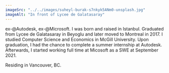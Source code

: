 ```yaml
---
imageSrc: "../../images/suheyl-burak-s7nkyk5ANm0-unsplash.jpg"
imageAlt: "In front of Lycee de Galatasaray"
---
```


ex-@Autodesk, ex-@Microsoft.
I was born and raised in Istanbul. Graduated from Lycee de Galatasaray in Beyoglu and later moved to Montreal in 2017. I studied Computer Science and Economics in McGill University. Upon graduation, I had the chance to complete a summer internship at Autodesk. Afterwards, I started working full time at Micosoft  as a SWE at September 2021. 

Residing in Vancouver, BC.
